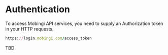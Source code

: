# Authentication

To access Mobingi API services, you need to supply an Authorization token in your HTTP requests.

```ruby
https://login.mobingi.com/access_token
```

TBD

